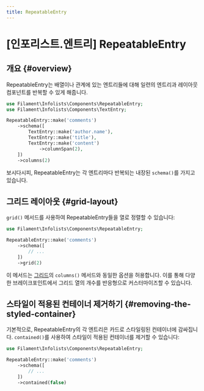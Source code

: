 ```yaml
---
title: RepeatableEntry
---
```

# [인포리스트.엔트리] RepeatableEntry

## 개요 {#overview}

RepeatableEntry는 배열이나 관계에 있는 엔트리들에 대해 일련의 엔트리과 레이아웃 컴포넌트를 반복할 수 있게 해줍니다.

```php
use Filament\Infolists\Components\RepeatableEntry;
use Filament\Infolists\Components\TextEntry;

RepeatableEntry::make('comments')
    ->schema([
        TextEntry::make('author.name'),
        TextEntry::make('title'),
        TextEntry::make('content')
            ->columnSpan(2),
    ])
    ->columns(2)
```

보시다시피, RepeatableEntry는 각 엔트리마다 반복되는 내장된 `schema()`를 가지고 있습니다.

<AutoScreenshot name="infolists/entries/repeatable/simple" alt="Repeatable entry" version="3.x" />

## 그리드 레이아웃 {#grid-layout}

`grid()` 메서드를 사용하여 RepeatableEntry들을 열로 정렬할 수 있습니다:

```php
use Filament\Infolists\Components\RepeatableEntry;

RepeatableEntry::make('comments')
    ->schema([
        // ...
    ])
    ->grid(2)
```

이 메서드는 [그리드](../layout/grid)의 `columns()` 메서드와 동일한 옵션을 허용합니다. 이를 통해 다양한 브레이크포인트에서 그리드 열의 개수를 반응형으로 커스터마이즈할 수 있습니다.

<AutoScreenshot name="infolists/entries/repeatable/grid" alt="그리드 레이아웃의 반복 엔트리" version="3.x" />

## 스타일이 적용된 컨테이너 제거하기 {#removing-the-styled-container}

기본적으로, RepeatableEntry의 각 엔트리은 카드로 스타일링된 컨테이너에 감싸집니다. `contained()`를 사용하여 스타일이 적용된 컨테이너를 제거할 수 있습니다:

```php
use Filament\Infolists\Components\RepeatableEntry;

RepeatableEntry::make('comments')
    ->schema([
        // ...
    ])
    ->contained(false)
```
